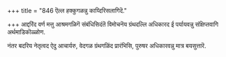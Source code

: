 +++
title = "846 ऎल्ल हक्कुगळन्नु काय्दिरिसलागिदॆ."

+++
आद्दरिंद वर्ण मत्तु आश्रमगळिगॆ संबंधिसिदंतॆ विमोचनॆय ग्रंथदल्लि अधिकारद ई पर्यायवन्नु संक्षिप्तवागि अर्थमाडिकॊळ्ळोण.

नंतर बदरिय नेतृत्वद ऐदु आचार्यरु, वेदगळ ग्रंथगळिंद प्रारंभिसि, पुरुषर अधिकारवन्नु मात्र बयसुत्तारॆ.

